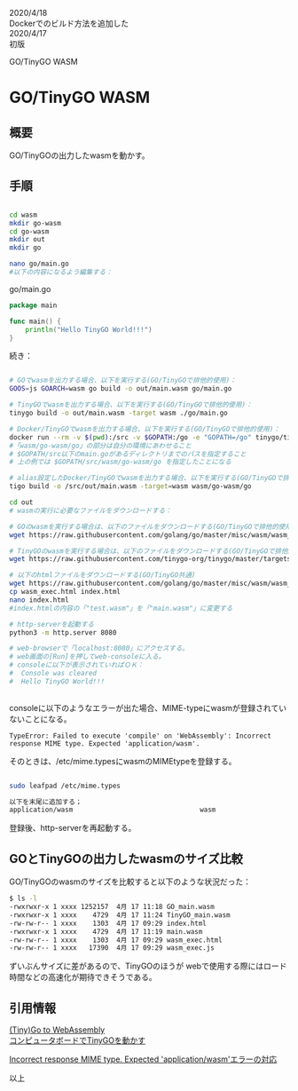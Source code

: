 2020/4/18  
Dockerでのビルド方法を追加した  
2020/4/17  
初版   

GO/TinyGO WASM
# GO/TinyGO WASM

## 概要
GO/TinyGOの出力したwasmを動かす。

## 手順
```bash

cd wasm
mkdir go-wasm
cd go-wasm
mkdir out
mkdir go

nano go/main.go
#以下の内容になるよう編集する：
```
go/main.go
```go
package main

func main() {
    println("Hello TinyGO World!!!")
}
```
続き：
```bash

# GOでwasmを出力する場合、以下を実行する(GO/TinyGOで排他的使用)：
GOOS=js GOARCH=wasm go build -o out/main.wasm go/main.go

# TinyGOでwasmを出力する場合、以下を実行する(GO/TinyGOで排他的使用)：
tinygo build -o out/main.wasm -target wasm ./go/main.go

# Docker/TinyGOでwasmを出力する場合、以下を実行する(GO/TinyGOで排他的使用)：
docker run --rm -v $(pwd):/src -v $GOPATH:/go -e "GOPATH=/go" tinygo/tinygo:0.12.0 tinygo build  -o /src/out/main.wasm -target=wasm wasm/go-wasm/go
#「wasm/go-wasm/go」の部分は自分の環境にあわせること
# $GOPATH/src以下のmain.goがあるディレクトリまでのパスを指定すること
# 上の例では $GOPATH/src/wasm/go-wasm/go を指定したことになる

# alias設定したDocker/TinyGOでwasmを出力する場合、以下を実行する(GO/TinyGOで排他的使用)：
tigo build -o /src/out/main.wasm -target=wasm wasm/go-wasm/go

cd out
# wasmの実行に必要なファイルをダウンロードする：

# GOのwasmを実行する場合は、以下のファイルをダウンロードする(GO/TinyGOで排他的使用)
wget https://raw.githubusercontent.com/golang/go/master/misc/wasm/wasm_exec.js

# TinyGOのwasmを実行する場合は、以下のファイルをダウンロードする(GO/TinyGOで排他的使用)
wget https://raw.githubusercontent.com/tinygo-org/tinygo/master/targets/wasm_exec.js

# 以下のhtmlファイルをダウンロードする(GO/TinyGO共通)
wget https://raw.githubusercontent.com/golang/go/master/misc/wasm/wasm_exec.html
cp wasm_exec.html index.html
nano index.html
#index.htmlの内容の「"test.wasm"」を「"main.wasm"」に変更する

# http-serverを起動する
python3 -m http.server 8080

# web-browserで「localhost:8080」にアクセスする。
# web画面の[Run]を押してweb-consoleに入る。
# consoleに以下が表示されていればＯＫ：
#  Console was cleared
#  Hello TinyGO World!!!
 
```
consoleに以下のようなエラーが出た場合、MIME-typeにwasmが登録されていないことになる。
```
TypeError: Failed to execute 'compile' on 'WebAssembly': Incorrect response MIME type. Expected 'application/wasm'.
```
そのときは、/etc/mime.typesにwasmのMIMEtypeを登録する。
```bash

sudo leafpad /etc/mime.types 

以下を末尾に追加する；
application/wasm                                wasm 
```
登録後、http-serverを再起動する。

## GOとTinyGOの出力したwasmのサイズ比較
GO/TinyGOのwasmのサイズを比較すると以下のような状況だった：
```bash
$ ls -l
-rwxrwxr-x 1 xxxx 1252157  4月 17 11:18 GO_main.wasm
-rwxrwxr-x 1 xxxx    4729  4月 17 11:24 TinyGO_main.wasm
-rw-rw-r-- 1 xxxx    1303  4月 17 09:29 index.html
-rwxrwxr-x 1 xxxx    4729  4月 17 11:19 main.wasm
-rw-rw-r-- 1 xxxx    1303  4月 17 09:29 wasm_exec.html
-rw-rw-r-- 1 xxxx   17390  4月 17 09:29 wasm_exec.js

```
ずいぶんサイズに差があるので、TinyGOのほうが
webで使用する際にはロード時間などの高速化が期待できそうである。

## 引用情報

[(Tiny)Go to WebAssembly](https://dev.to/sendilkumarn/tiny-go-to-webassembly-5168)   
[コンピュータボードでTinyGOを動かす](https://beta-notes.way-nifty.com/blog/2020/04/post-1ecc01.html)  

[Incorrect response MIME type. Expected 'application/wasm'エラーの対応](https://qiita.com/kamykn/items/0bd8b1dfb342ab478e4a)  


以上

